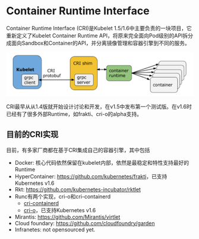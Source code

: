 # Container Runtime Interface

Container Runtime Interface (CRI)是Kubelet 1.5/1.6中主要负责的一块项目，它重新定义了Kubelet Container Runtime API，将原来完全面向Pod级别的API拆分成面向Sandbox和Container的API，并分离镜像管理和容器引擎到不同的服务。

![](images/cri.png)

CRI最早从从1.4版就开始设计讨论和开发，在v1.5中发布第一个测试版。在v1.6时已经有了很多外部Runtime，如frakti、cri-o的alpha支持。

## 目前的CRI实现

目前，有多家厂商都在基于CRI集成自己的容器引擎，其中包括

- Docker: 核心代码依然保留在kubelet内部，依然是最稳定和特性支持最好的Runtime
- HyperContainer: <https://github.com/kubernetes/frakti>，已支持Kubernetes v1.6
- Rkt: <https://github.com/kubernetes-incubator/rktlet>
- Runc有两个实现，cri-o和cri-containerd
  - [cri-containerd](https://github.com/kubernetes-incubator/cri-containerd)
  - [cri-o](https://github.com/kubernetes-incubator/cri-o)，已支持Kubernetes v1.6
- Mirantis: <https://github.com/Mirantis/virtlet>
- Cloud foundary: <https://github.com/cloudfoundry/garden>
- Infranetes: not opensourced yet.
